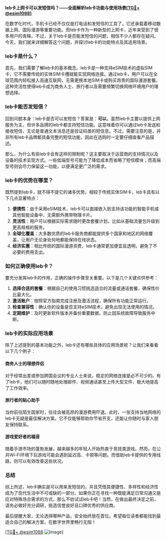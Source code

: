 **leb卡上网卡可以发短信吗？——全面解析leb卡功能与使用场景[[TG💪+ @esim1088](https://t.me/s/esim1088)]**

在数字化时代，手机卡已经不仅仅是打电话和发短信的工具了，它还承载着移动数据上网、国际漫游等重要功能。而leb卡作为一种新型的上网卡，近年来受到了很多用户的青睐。不过，关于leb卡是否能发短信的问题，相信不少人都存在疑问。今天，我们就来详细解答这个问题，并探讨leb卡的功能特点及其适用场景。

### leb卡是什么？

首先，我们需要了解leb卡的基本概念。leb卡是一种支持eSIM技术的虚拟SIM卡，它不需要传统的实体SIM卡槽就能实现网络连接。通过leb卡，用户可以在全球范围内轻松接入高速互联网，无需更换本地SIM卡或购买昂贵的国际漫游套餐。这种灵活性使得leb卡成为商务人士、旅行者以及需要频繁切换网络环境用户的理想选择。

### leb卡能否发短信？

回到问题本身：leb卡是否可以发短信？答案是：**可以**。虽然leb卡主要以提供上网服务为主，但许多品牌的leb卡都支持短信功能。这意味着你可以通过leb卡发送和接收短信，无论是普通文本消息还是验证码类的短信息。不过，需要注意的是，并非所有leb卡品牌都具备完整的短信功能，因此在选购时一定要仔细查看产品描述。

那么，为什么有些leb卡会有这样的限制呢？这主要取决于运营商的支持情况以及设备的技术实现方式。一些低端型号可能为了降低成本而省略了短信模块；而高端型号则会尽力保留这一功能，以便满足更广泛的需求。

### leb卡的优势在哪里？

既然提到leb卡，就不得不提它的诸多优势。相较于传统实体SIM卡，leb卡具有以下几点显著特点：

1. **便携性**：由于采用eSIM技术，leb卡可以直接嵌入到支持该功能的智能手机或其他智能设备中，无需额外携带物理卡片。
2. **灵活性**：用户可以根据实际需求随时更改套餐计划，比如从基础流量包升级到更高规格的服务。
3. **全球化覆盖**：大多数优质的leb卡服务商都能提供多个国家和地区的网络覆盖，让用户无论身处何地都能保持在线状态。
4. **经济实惠**：相比传统的国际漫游资费，leb卡通常更加便宜且透明，避免了不必要的费用支出。

### 如何正确使用leb卡？

要充分发挥leb卡的作用，正确的操作步骤至关重要。以下是几个关键点供参考：

1. **选择合适的套餐**：根据自己的使用习惯挑选适合的流量或通话套餐，确保性价比最大化。
2. **激活账户**：按照官方指南完成注册及激活流程，确保所有功能正常运行。
3. **检查兼容性**：确认你的设备是否支持eSIM技术，避免出现无法使用的情况。
4. **定期维护**：及时更新软件版本并备份重要数据，防止因系统故障导致服务中断。

### leb卡的实际应用场景

除了上述提到的基本功能之外，leb卡还有哪些具体的应用场景呢？让我们来看看以下几个例子：

#### 商务人士的理想伴侣

对于经常出差或参加跨国会议的专业人士来说，稳定的网络连接是必不可少的。有了leb卡，他们可以随时随地处理邮件、视频通话甚至上传大型文件，极大地提高了工作效率。

#### 旅行者的贴心助手

当你前往陌生国家时，往往会被高昂的漫游费用吓退。此时，一张支持当地网络的leb卡无疑是最佳解决方案。它不仅能够帮助你节省开支，还能让你随时与家人朋友保持联系。

#### 游戏爱好者的福音

随着手游市场的蓬勃发展，越来越多的年轻人开始热衷于竞技类游戏。然而，在公共Wi-Fi环境下玩游戏可能会遇到延迟高、卡顿等问题。而借助leb卡提供的专用线路，则可以有效改善这些状况。

### 总结

综上所述，leb卡确实是可以用来发短信的，并且凭借其便捷性、多样性和经济性成为了现代生活中不可或缺的一部分。如果你正在寻找一种既能满足日常沟通又能应对特殊场合需求的方式，那么不妨试试leb卡吧！当然，在做出最终决定之前，请务必做好充分调研，挑选信誉良好且口碑优秀的供应商。

最后提醒大家，无论选择哪种产品，安全始终放在首位。希望每位读者都能找到最适合自己的解决方案，在数字世界里畅行无阻！

[[TG💪+ @esim1088](https://t.me/s/esim1088) ![Image](https://i.postimg.cc/4NQfJmqS/Snipaste-2025-05-13-00-14-12.png)]
